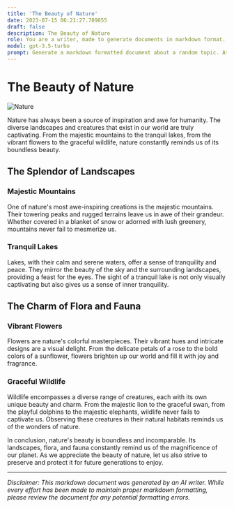 ```yaml
---
title: 'The Beauty of Nature'
date: 2023-07-15 06:21:27.789855
draft: false
description: The Beauty of Nature
role: You are a writer, made to generate documents in markdown format. It is very important that all of the documents you generate are in valid markdown format.
model: gpt-3.5-turbo
prompt: Generate a markdown formatted document about a random topic. At the bottom, include a disclaimer explaining that the document was generated by you. The first line of the document should be the title. Make sure that the entire document is in proper markdown format, using a mix of various tags to make the document visually appealing.
---
```


# The Beauty of Nature

![Nature](https://images.unsplash.com/photo-1515488764277-24f42e3acdca)

Nature has always been a source of inspiration and awe for humanity. The diverse landscapes and creatures that exist in our world are truly captivating. From the majestic mountains to the tranquil lakes, from the vibrant flowers to the graceful wildlife, nature constantly reminds us of its boundless beauty.

## The Splendor of Landscapes

### Majestic Mountains

One of nature's most awe-inspiring creations is the majestic mountains. Their towering peaks and rugged terrains leave us in awe of their grandeur. Whether covered in a blanket of snow or adorned with lush greenery, mountains never fail to mesmerize us.

### Tranquil Lakes

Lakes, with their calm and serene waters, offer a sense of tranquility and peace. They mirror the beauty of the sky and the surrounding landscapes, providing a feast for the eyes. The sight of a tranquil lake is not only visually captivating but also gives us a sense of inner tranquility.

## The Charm of Flora and Fauna

### Vibrant Flowers

Flowers are nature's colorful masterpieces. Their vibrant hues and intricate designs are a visual delight. From the delicate petals of a rose to the bold colors of a sunflower, flowers brighten up our world and fill it with joy and fragrance.

### Graceful Wildlife

Wildlife encompasses a diverse range of creatures, each with its own unique beauty and charm. From the majestic lion to the graceful swan, from the playful dolphins to the majestic elephants, wildlife never fails to captivate us. Observing these creatures in their natural habitats reminds us of the wonders of nature.

In conclusion, nature's beauty is boundless and incomparable. Its landscapes, flora, and fauna constantly remind us of the magnificence of our planet. As we appreciate the beauty of nature, let us also strive to preserve and protect it for future generations to enjoy.

---

*Disclaimer: This markdown document was generated by an AI writer. While every effort has been made to maintain proper markdown formatting, please review the document for any potential formatting errors.*